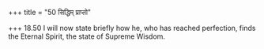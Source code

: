 +++
title = "50 सिद्धिम् प्राप्तो"

+++
18.50 I will now state briefly how he, who has reached perfection, finds
the Eternal Spirit, the state of Supreme Wisdom.
